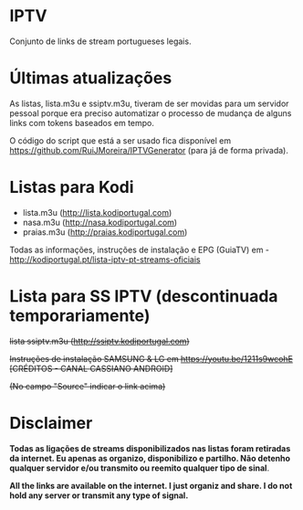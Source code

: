 # IPTV
Conjunto de links de stream portugueses legais.

# Últimas atualizações

As listas, lista.m3u e ssiptv.m3u, tiveram de ser movidas para um servidor pessoal porque era preciso automatizar o processo de mudança de alguns links com tokens baseados em tempo.

O código do script que está a ser usado fica disponível em https://github.com/RuiJMoreira/IPTVGenerator (para já de forma privada). 

# Listas para Kodi
- lista.m3u (http://lista.kodiportugal.com)
- nasa.m3u (http://nasa.kodiportugal.com)
- praias.m3u (http://praias.kodiportugal.com)

Todas as informações, instruções de instalação e EPG (GuiaTV) em - http://kodiportugal.pt/lista-iptv-pt-streams-oficiais

# Lista para SS IPTV (descontinuada temporariamente)
~~lista ssiptv.m3u (http://ssiptv.kodiportugal.com)~~

~~Instruções de instalação SAMSUNG & LG em  https://youtu.be/1211s9wcohE [CRÉDITOS - CANAL CASSIANO ANDROID]~~

~~(No campo "Source" indicar o link acima)~~

# Disclaimer
<b>Todas as ligações de streams disponibilizados nas listas foram retiradas da internet. Eu apenas as organizo, disponibilizo e partilho. Não detenho qualquer servidor e/ou transmito ou reemito qualquer tipo de sinal</b>.

<b>All the links are available on the internet. I just organiz and share. I do not hold any server or transmit any type of signal.</b>
